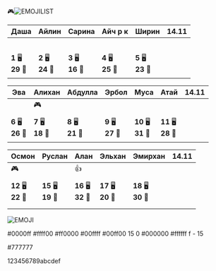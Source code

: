 🎮![EMOJILIST](EMOJILIST)

| Даша                   | Айлин                  | Сарина                 | Айч р к                | Ширин                  | 14.11 |
| ---------------------- | ---------------------- | ---------------------- | ---------------------- | ---------------------- | ----- |
|   ️                  |      ️             |                     |                      |                      |       |
|                       |                       |                       |                      |                      |       |
| **1** 🖥️<br>**29** 🏫 | **2** 🖥️<br>**24** 🏫 | **3** 🖥️<br>**16** 🏫 | **4** 🖥️<br>**25** 🏫 | **5** 🖥️<br>**23** 🏫 |       |
|                        |                        |                        |                      |                       |       |

| Эва                    | Алихан                 | Абдулла                | Эрбол                  | Муса                    | Атай                    | 14.11 |
| ---------------------- | ---------------------- | ---------------------- | ---------------------- | ----------------------- | ----------------------- | ----- |
|                        | 🎮                     |                        |                        | ️                       |                         |       |
|                        |                        |                        |                        |                         |                         |       |
| **6** 🖥️<br>**26** 🏫 | **7** 🖥️<br>**18** 🏫 | **8** 🖥️<br>**21** 🏫 | **9** 🖥️<br>**27** 🏫 | **10** 🖥️<br>**31** 🏫 | **11** 🖥️<br>**28** 🏫 |       |
|                        |                        |                        |                        |                         |                         |       |

| Осмон                   | Руслан                  | Алан                    | Эльхан                  | Эмирхан                 | 14.11 |
| ----------------------- | ----------------------- | ----------------------- | ----------------------- | ----------------------- | ----- |
| 🎮                      | <br>                    | 👍                      |                         |                         |       |
|                         |                         |                         |                         |                         |       |
| **12** 🖥️<br>**22** 🏫 | **15** 🖥️<br>**19** 🏫 | **16** 🖥️<br>**32** 🏫 | **17** 🖥️<br>**20** 🏫 | **18** 🖥️<br>**30** 🏫 |       |
|                         |                         |                         |                         |                         |       |
|                         |                         |                         |                         |                         |       |


![EMOJI](EMOJI)

#0000ff  #ffff00
#ff0000  #00ffff
#00ff00
15 0
#000000
#ffffff   f - 15

#777777

123456789abcdef 


